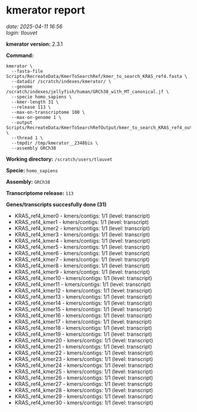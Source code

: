 # kmerator report
*date: 2025-04-11 16:56*  
*login: tlouvet*

**kmerator version:** 2.3.1

**Command:**

```
kmerator \
  --fasta-file Scripts/RecreateData/KmerToSearchRef/kmer_to_search_KRAS_ref4.fasta \
  --datadir /scratch/indexes/kmerator/ \
  --genome /scratch/indexes/jellyfish/human/GRCh38_with_MT_canonical.jf \
  --specie homo_sapiens \
  --kmer-length 31 \
  --release 113 \
  --max-on-transcriptome 100 \
  --max-on-genome 1 \
  --output Scripts/RecreateData/KmerToSearchRefOutput/kmer_to_search_KRAS_ref4_output \
  --thread 1 \
  --tmpdir /tmp/kmerator__2348bis \
  --assembly GRCh38
```

**Working directory:** `/scratch/users/tlouvet`

**Specie:** `homo_sapiens`

**Assembly:** `GRCh38`

**Transcriptome release:** `113`

**Genes/transcripts succesfully done (31)**

- KRAS_ref4_kmer0 - kmers/contigs: 1/1 (level: transcript)
- KRAS_ref4_kmer1 - kmers/contigs: 1/1 (level: transcript)
- KRAS_ref4_kmer2 - kmers/contigs: 1/1 (level: transcript)
- KRAS_ref4_kmer3 - kmers/contigs: 1/1 (level: transcript)
- KRAS_ref4_kmer4 - kmers/contigs: 1/1 (level: transcript)
- KRAS_ref4_kmer5 - kmers/contigs: 1/1 (level: transcript)
- KRAS_ref4_kmer6 - kmers/contigs: 1/1 (level: transcript)
- KRAS_ref4_kmer7 - kmers/contigs: 1/1 (level: transcript)
- KRAS_ref4_kmer8 - kmers/contigs: 1/1 (level: transcript)
- KRAS_ref4_kmer9 - kmers/contigs: 1/1 (level: transcript)
- KRAS_ref4_kmer10 - kmers/contigs: 1/1 (level: transcript)
- KRAS_ref4_kmer11 - kmers/contigs: 1/1 (level: transcript)
- KRAS_ref4_kmer12 - kmers/contigs: 1/1 (level: transcript)
- KRAS_ref4_kmer13 - kmers/contigs: 1/1 (level: transcript)
- KRAS_ref4_kmer14 - kmers/contigs: 1/1 (level: transcript)
- KRAS_ref4_kmer15 - kmers/contigs: 1/1 (level: transcript)
- KRAS_ref4_kmer16 - kmers/contigs: 1/1 (level: transcript)
- KRAS_ref4_kmer17 - kmers/contigs: 1/1 (level: transcript)
- KRAS_ref4_kmer18 - kmers/contigs: 1/1 (level: transcript)
- KRAS_ref4_kmer19 - kmers/contigs: 1/1 (level: transcript)
- KRAS_ref4_kmer20 - kmers/contigs: 1/1 (level: transcript)
- KRAS_ref4_kmer21 - kmers/contigs: 1/1 (level: transcript)
- KRAS_ref4_kmer22 - kmers/contigs: 1/1 (level: transcript)
- KRAS_ref4_kmer23 - kmers/contigs: 1/1 (level: transcript)
- KRAS_ref4_kmer24 - kmers/contigs: 1/1 (level: transcript)
- KRAS_ref4_kmer25 - kmers/contigs: 1/1 (level: transcript)
- KRAS_ref4_kmer26 - kmers/contigs: 1/1 (level: transcript)
- KRAS_ref4_kmer27 - kmers/contigs: 1/1 (level: transcript)
- KRAS_ref4_kmer28 - kmers/contigs: 1/1 (level: transcript)
- KRAS_ref4_kmer29 - kmers/contigs: 1/1 (level: transcript)
- KRAS_ref4_kmer30 - kmers/contigs: 1/1 (level: transcript)
